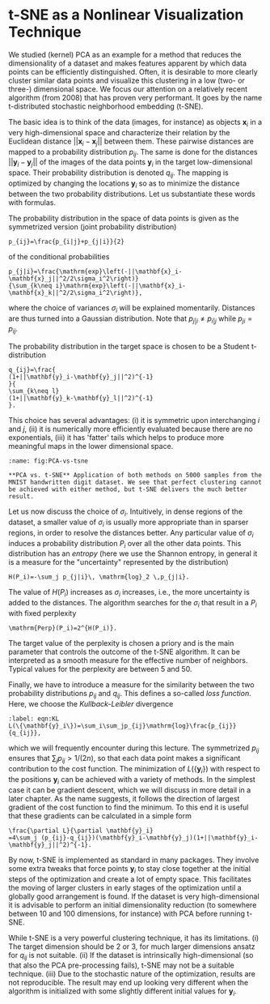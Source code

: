 # t-SNE as a Nonlinear Visualization Technique

We studied (kernel) PCA as an example for a method that reduces the
dimensionality of a dataset and makes features apparent by which data
points can be efficiently distinguished. Often, it is desirable to more
clearly cluster similar data points and visualize this clustering in a
low (two- or three-) dimensional space. We focus our attention on a
relatively recent algorithm (from 2008) that has proven very performant.
It goes by the name t-distributed stochastic neighborhood embedding
(t-SNE).

The basic idea is to think of the data (images, for instance) as objects
$\mathbf{x}_i$ in a very high-dimensional space and characterize their
relation by the Euclidean distance $||\mathbf{x}_i-\mathbf{x}_j||$ between them.
These pairwise distances are mapped to a probability distribution
$p_{ij}$. The same is done for the distances $||\mathbf{y}_i-\mathbf{y}_j||$ of
the images of the data points $\mathbf{y}_i$ in the target low-dimensional
space. Their probability distribution is denoted $q_{ij}$. The mapping
is optimized by changing the locations $\mathbf{y}_i$ so as to minimize the
distance between the two probability distributions. Let us substantiate
these words with formulas.

The probability distribution in the space of data points is given as the
symmetrized version (joint probability distribution)

```{math}
p_{ij}=\frac{p_{i|j}+p_{j|i}}{2}
```

of the conditional probabilities

```{math}
p_{j|i}=\frac{\mathrm{exp}\left(-||\mathbf{x}_i-\mathbf{x}_j||^2/2\sigma_i^2\right)}
{\sum_{k\neq i}\mathrm{exp}\left(-||\mathbf{x}_i-\mathbf{x}_k||^2/2\sigma_i^2\right)},
```
where the choice of variances $\sigma_i$ will be explained momentarily.
Distances are thus turned into a Gaussian distribution. Note that
$p_{j|i}\neq p_{i|j}$ while $p_{ji}= p_{ij}$.

The probability distribution in the target space is chosen to be a
Student t-distribution 

```{math}
q_{ij}=\frac{
(1+||\mathbf{y}_i-\mathbf{y}_j||^2)^{-1}
}{
\sum_{k\neq l}
(1+||\mathbf{y}_k-\mathbf{y}_l||^2)^{-1}
}.
```

This choice has several advantages: (i) it is symmetric upon
interchanging $i$ and $j$, (ii) it is numerically more efficiently
evaluated because there are no exponentials, (iii) it has 'fatter' tails
which helps to produce more meaningful maps in the lower dimensional
space.

```{figure} ../../_static/lecture_specific/structuring_data/pca_tSNE.png
:name: fig:PCA-vs-tsne

**PCA vs. t-SNE** Application of both methods on 5000 samples from the MNIST handwritten digit dataset. We see that perfect clustering cannot be achieved with either method, but t-SNE delivers the much better result.
```

Let us now discuss the choice of $\sigma_i$. Intuitively, in dense
regions of the dataset, a smaller value of $\sigma_i$ is usually more
appropriate than in sparser regions, in order to resolve the distances
better. Any particular value of $\sigma_i$ induces a probability
distribution $P_i$ over all the other data points. This distribution has
an *entropy* (here we use the Shannon entropy, in general it is a
measure for the "uncertainty" represented by the distribution)

```{math}
H(P_i)=-\sum_j p_{j|i}\, \mathrm{log}_2 \,p_{j|i}.
```

The value of $H(P_i)$ increases as $\sigma_i$ increases, i.e., the more uncertainty
is added to the distances. The algorithm searches for the $\sigma_i$
that result in a $P_i$ with fixed perplexity

```{math}
\mathrm{Perp}(P_i)=2^{H(P_i)}.
```

The target value of the perplexity is chosen a priory and is the main parameter that controls the outcome of
the t-SNE algorithm. It can be interpreted as a smooth measure for the
effective number of neighbors. Typical values for the perplexity are
between 5 and 50.

Finally, we have to introduce a measure for the similarity between the
two probability distributions $p_{ij}$ and $q_{ij}$. This defines a
so-called *loss function*. Here, we choose the *Kullback-Leibler*
divergence

```{math}
:label: eqn:KL
L(\{\mathbf{y}_i\})=\sum_i\sum_jp_{ij}\mathrm{log}\frac{p_{ij}}{q_{ij}},
```

which we will frequently encounter during this lecture. The symmetrized $p_{ij}$ ensures that $\sum_j p_{ij}>1/(2n)$, so that
each data point makes a significant contribution to the cost function.
The minimization of $L(\{\mathbf{y}_i\})$ with respect to the positions
$\mathbf{y}_i$ can be achieved with a variety of methods. In the simplest
case it can be gradient descent, which we will discuss in more detail in
a later chapter. As the name suggests, it follows the direction of
largest gradient of the cost function to find the minimum. To this end
it is useful that these gradients can be calculated in a simple form

```{math}
\frac{\partial L}{\partial \mathbf{y}_i}
=4\sum_j (p_{ij}-q_{ij})(\mathbf{y}_i-\mathbf{y}_j)(1+||\mathbf{y}_i-\mathbf{y}_j||^2)^{-1}.
```

By now, t-SNE is implemented as standard in many packages. They involve
some extra tweaks that force points $\mathbf{y}_i$ to stay close together at
the initial steps of the optimization and create a lot of empty space.
This facilitates the moving of larger clusters in early stages of the
optimization until a globally good arrangement is found. If the dataset
is very high-dimensional it is advisable to perform an initial
dimensionality reduction (to somewhere between 10 and 100 dimensions,
for instance) with PCA before running t-SNE.

While t-SNE is a very powerful clustering technique, it has its
limitations. (i) The target dimension should be 2 or 3, for much larger
dimensions ansatz for $q_{ij}$ is not suitable. (ii) If the dataset is
intrinsically high-dimensional (so that also the PCA pre-processing
fails), t-SNE may not be a suitable technique. (iii) Due to the
stochastic nature of the optimization, results are not reproducible. The
result may end up looking very different when the algorithm is
initialized with some slightly different initial values for $\mathbf{y}_i$.

